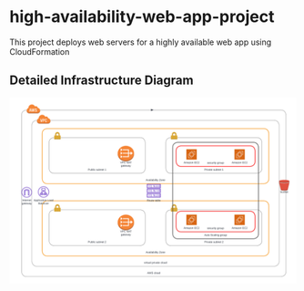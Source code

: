 # high-availability-web-app-project

This project deploys web servers for a highly available web app using CloudFormation

## Detailed Infrastructure Diagram

<img src="https://raw.githubusercontent.com/ehizo/high-availability-web-app-project/main/Project2%20diagram.jpeg" alt="drawing"  width="800"/>
